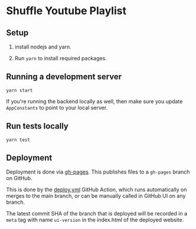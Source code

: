 # Shuffle Youtube Playlist

## Setup

1. install nodejs and yarn.

2. Run `yarn` to install required packages.

## Running a development server
`yarn start`

If you're running the backend locally as well, then make sure you update `AppConstants` to point
to your local server.

## Run tests locally

`yarn test`

## Deployment

Deployment is done via [gh-pages](https://github.com/tschaub/gh-pages). This publishes files to a `gh-pages` branch on GitHub. 

This is done by the [deploy.yml](.github/workflows/deploy.yml) GitHub Action, which runs automatically on merges to the main branch, or can be manually called in GitHub UI on any branch.

The latest commit SHA of the branch that is deployed will be recorded in a `meta` tag with name `ui-version` in the index.html of the deployed website.